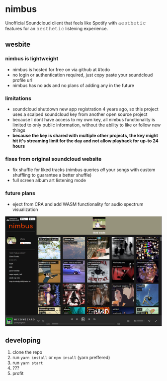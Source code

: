 # nimbus

Unofficial Soundcloud client that feels like Spotify with 𝚊𝚎𝚜𝚝𝚑𝚎𝚝𝚒𝚌 features for an 𝚊𝚎𝚜𝚝𝚑𝚎𝚝𝚒𝚌 listening experience.

## wesbite

### nimbus is lightweight
* nimbus is hosted for free on via github at #todo
* no login or authentication required, just copy paste your soundcloud profile url
* nimbus has no ads and no plans of adding any in the future

### limitations
* soundcloud shutdown new app registration 4 years ago, so this project uses a scalped soundcloud key from another open source project
* because I dont have access to my own key, all nimbus functionality is limited to only public information, without the ability to like or follow new things
* **because the key is shared with multiple other projects, the key might hit it's streaming limit for the day and not allow playback for up-to 24 hours**

### fixes from original soundcloud website
* fix shuffle for liked tracks (nimbus queries _all_ your songs with custom shuffling to guarantee a better shuffle)
* full screen album art listening mode

### future plans
* eject from CRA and add WASM functionality for audio spectrum visualization

![nimbus](readme-scrot.png)

## developing
1. clone the repo
2. run `yarn install` or `npm insall` (yarn preffered)
3. run `yarn start`
4. ???
5. profit
